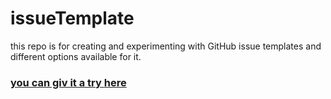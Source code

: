 # issueTemplate

this repo is for creating and experimenting with GitHub issue templates and different options available for it.

### [you can giv it a try **here**](https://github.com/dipankr/issueTemplate/issues/new/choose)